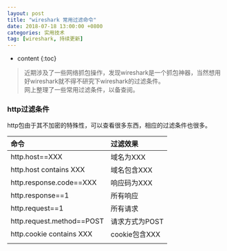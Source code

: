 ```yaml
---
layout: post
title: "wireshark 常用过滤命令"
date: 2018-07-18 13:00:00 +0800 
categories: 实用技术
tag: [wireshark, 持续更新]
---
```

* content
{:toc}



> 近期涉及了一些网络抓包操作，发现wireshark是一个抓包神器，当然想用好wireshark就不得不研究下wireshark的过滤条件。<br/>
> 网上整理了一些常用过滤条件，以备查阅。

<!-- more -->

### http过滤条件
http包由于其不加密的特殊性，可以查看很多东西，相应的过滤条件也很多。

|命令|过滤效果|
|:--|:--|
|http.host==XXX|域名为XXX|
|http.host contains XXX|域名包含XXX|
|http.response.code==XXX|响应码为XXX|
|http.response==1|所有响应|
|http.request==1|所有请求|
|http.request.method==POST|请求方式为POST|
|http.cookie contains XXX|cookie包含XXX|
|||